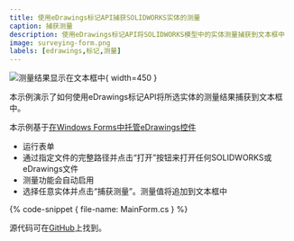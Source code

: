 ```yaml
---
title: 使用eDrawings标记API捕获SOLIDWORKS实体的测量
caption: 捕获测量
description: 使用eDrawings标记API将SOLIDWORKS模型中的实体测量捕获到文本框中
image: surveying-form.png
labels: [edrawings,标记,测量]
---
```

![测量结果显示在文本框中](surveying-form.png){ width=450 }

本示例演示了如何使用eDrawings标记API将所选实体的测量结果捕获到文本框中。

本示例基于[在Windows Forms中托管eDrawings控件](/edrawings-api/gettings-started/winforms/)

* 运行表单
* 通过指定文件的完整路径并点击“打开”按钮来打开任何SOLIDWORKS或eDrawings文件
* 测量功能会自动启用
* 选择任意实体并点击“捕获测量”。测量值将追加到文本框中

{% code-snippet { file-name: MainForm.cs } %}

源代码可在[GitHub](https://github.com/codestackdev/solidworks-api-examples/tree/master/edrawings-api/MeasurementSurveying)上找到。